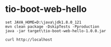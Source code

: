 # tio-boot-web-hello
```shell script
set JAVA_HOME=D:\java\jdk1.8.0_121
mvn clean package -DskipTests -Pproduction
java -jar target\tio-boot-web-hello-1.0.0.jar
```
```shell script
curl http://localhost
```
